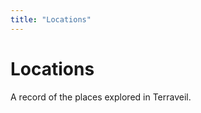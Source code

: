 ```yaml
---
title: "Locations"
---
```


# Locations

A record of the places explored in Terraveil.

<!-- locations:start -->

<!-- locations:end -->